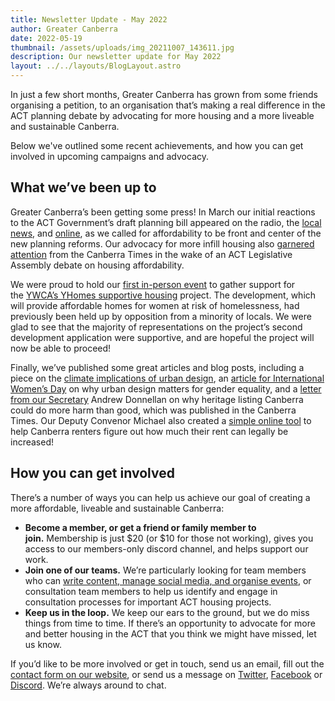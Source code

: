 ```yaml
---
title: Newsletter Update - May 2022
author: Greater Canberra
date: 2022-05-19
thumbnail: /assets/uploads/img_20211007_143611.jpg
description: Our newsletter update for May 2022
layout: ../../layouts/BlogLayout.astro
---
```

In just a few short months, Greater Canberra has grown from some friends organising a petition, to an organisation that’s making a real difference in the ACT planning debate by advocating for more housing and a more liveable and sustainable Canberra.

Below we've outlined some recent achievements, and how you can get involved in upcoming campaigns and advocacy.

## What we’ve been up to

Greater Canberra’s been getting some press! In March our initial reactions to the ACT Government’s draft planning bill appeared on the radio, the [local news](https://greatercanberra.us20.list-manage.com/track/click?u=9004282bcdb3c744f097e86f4&id=f00f0897c8&e=6f4fd749f9), and [online](https://greatercanberra.us20.list-manage.com/track/click?u=9004282bcdb3c744f097e86f4&id=f4ecac5d50&e=6f4fd749f9), as we called for affordability to be front and center of the new planning reforms. Our advocacy for more infill housing also [garnered attention](https://greatercanberra.us20.list-manage.com/track/click?u=9004282bcdb3c744f097e86f4&id=d7baa4a52d&e=6f4fd749f9) from the Canberra Times in the wake of an ACT Legislative Assembly debate on housing affordability.

We were proud to hold our [first in-person event](https://greatercanberra.us20.list-manage.com/track/click?u=9004282bcdb3c744f097e86f4&id=2394add759&e=6f4fd749f9) to gather support for the [YWCA’s YHomes supportive housing](https://greatercanberra.us20.list-manage.com/track/click?u=9004282bcdb3c744f097e86f4&id=adba874da9&e=6f4fd749f9) project. The development, which will provide affordable homes for women at risk of homelessness, had previously been held up by opposition from a minority of locals. We were glad to see that the majority of representations on the project’s second development application were supportive, and are hopeful the project will now be able to proceed!

Finally, we’ve published some great articles and blog posts, including a piece on the [climate implications of urban design](https://greatercanberra.us20.list-manage.com/track/click?u=9004282bcdb3c744f097e86f4&id=d276908bd9&e=6f4fd749f9), an [article for International Women’s Day](https://greatercanberra.us20.list-manage.com/track/click?u=9004282bcdb3c744f097e86f4&id=7bfbe5c822&e=6f4fd749f9) on why urban design matters for gender equality, and a [letter from our Secretary](https://greatercanberra.us20.list-manage.com/track/click?u=9004282bcdb3c744f097e86f4&id=e603365047&e=6f4fd749f9) Andrew Donnellan on why heritage listing Canberra could do more harm than good, which was published in the Canberra Times. Our Deputy Convenor Michael also created a [simple online tool](https://greatercanberra.us20.list-manage.com/track/click?u=9004282bcdb3c744f097e86f4&id=25d4498ec7&e=6f4fd749f9) to help Canberra renters figure out how much their rent can legally be increased!

## How you can get involved

There’s a number of ways you can help us achieve our goal of creating a more affordable, liveable and sustainable Canberra:

* **Become a member, or get a friend or family member to join.** Membership is just $20 (or $10 for those not working), gives you access to our members-only discord channel, and helps support our work.
* **Join one of our teams.** We’re particularly looking for team members who can [write content, manage social media, and organise events](https://greatercanberra.us20.list-manage.com/track/click?u=9004282bcdb3c744f097e86f4&id=18de70adf1&e=6f4fd749f9), or consultation team members to help us identify and engage in consultation processes for important ACT housing projects.
* **Keep us in the loop.** We keep our ears to the ground, but we do miss things from time to time. If there’s an opportunity to advocate for more and better housing in the ACT that you think we might have missed, let us know.

If you’d like to be more involved or get in touch, send us an email, fill out the [contact form on our website](https://www.greatercanberra.org/contact/), or send us a message on [Twitter](https://twitter.com/GreaterCanberra), [Facebook](https://www.facebook.com/GreaterCanberra) or [Discord](https://discord.gg/6x3F7q9nwv). We’re always around to chat.